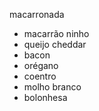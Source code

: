 macarronada

* macarrão ninho
* queijo cheddar
* bacon
* orégano
* coentro
* molho branco
* bolonhesa
